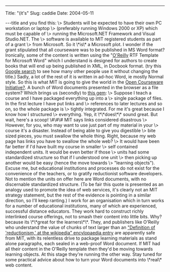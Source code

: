 ---
Title: "(it's"
Slug: caddie
Date: 2004-05-11

---title and you find this: \\\> Students will be expected to have their
own PC workstation or laptop \\\> (preferably running Windows 2000 or
XP) which must be capable of \\\> running the Microsoft.NET Framework
and Visual Studio.NET. The \\\> software is available to MIT registered
students as part of a grant \\\> from Microsoft. So it \\\*is\\\* a
Microsoft plot. I wonder if the grant stipulated that all courseware was
to be published in MS Word format? Ironically, some of the content is
written using the "[O'Reilly](http://www.oreilly.com) RTF Template for
Microsoft Word" which I understand is designed for authors to create
books that will end up being published in XML, in Docbook format. (try
this [Google
search](http://www.google.com/search?hl=en&lr=&ie=UTF-8&oe=UTF-8&q=%22O%27Reilly+RTF+Template+for+Microsoft+Word+%22&btnG=Search)
to see how many other people use it without changing the title.) Sadly,
a lot of the rest of it is written in ad-hoc Word, ie mostly Normal
style. So this is what MIT is going to give the world in the [Open
Courseware Initiative?](http://ocw.mit.edu/OcwWeb/index.htm). A bunch of
Word documents presented in the browser as a file system? Which brings
us (secondly) to [this
gem](http://iesl.mit.edu/web/skins/DocumentControl/ViewFile.aspx?FileID=c821df6a-f7b6-418e-b008-73e7e1f68551):
\\\> Suppose I teach a course and I have packaged everything up into a
\\\> single package of files. In the first lecture I have put links and
\\\> references to later lectures and so on, so the whole package is
\\\> tightly integrated. For me it's great because I know how I
structured \\\> everything. Yep, it \\\*\\\*does\\\*\\\* sound great.
But wait, here's a scoop! \\\#\\\#\\\# MIT says links considered
disastrous \\\> However, for you, who may want to use just part of my
material in your \\\> course it's a disaster. Instead of being able to
give you digestible \\\> bite sized pieces, you must swallow the whole
thing. Right, because my web page has links you have to swallow the
whole web? \\\> It would have been far better if I'd have built my
course in smaller \\\> self contained independent units. It would be
even better if those \\\> units had some standardized structure so that
if I understood one unit \\\> then picking up another would be easy
(hence the move towards \\\> "learning objects"). Excuse me, but
educational institutions and processes do not exist for the convenience
of the teachers, or to gratify reductionist software developers. Not to
mention the units on offer here are Word documents, with no discernable
standardized structure. (To be fair this quote is presented as an
analogy used to promote the idea of web services, it's clearly not an
MIT strategy statement, but the rest of the evidence is pointing in a
similar direction, so I'll keep ranting.) I work for an organisation
which in turn works for a number of educational institutions, many of
which are experienced, successful distance educators. They work hard to
construct richly interlinked course offerings, not to smash their
content into little bits. Why? because its \\\*\\\*great for the
learners\\\*\\\*. They, and publishers like O'Reilly who understand the
value of chunks of text larger than an ["Definition of 'reductionism,'
at the wikipedia" encylopaedia
entry](http://en.wikipedia.org/wiki/Reductionist) are apparently safe
from MIT, with its relentless drive to package learning materials as
stand alone paragraphs, each sealed in a web-proof Word document. If MIT
had all their content in the O'Reilly template then they'd be moving
towards learning objects. At this stage they're running the other way.
Stay tuned for some practical advice about how to turn your Word
documents into \\\*real\\\* web content.
